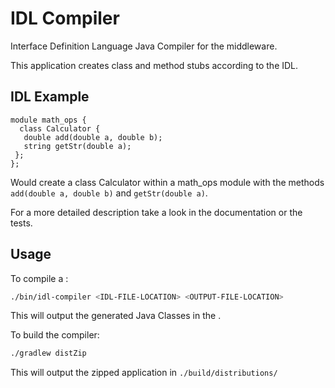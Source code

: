 # IDL Compiler
Interface Definition Language Java Compiler for the middleware.

This application creates class and method stubs according to the IDL.

## IDL Example
```
module math_ops {
  class Calculator {
   double add(double a, double b);
   string getStr(double a);
 };
};
```
Would create a class Calculator within a math_ops module with the methods
`add(double a, double b)` and `getStr(double a)`.

For a more detailed description take a look in the documentation or the tests.
 
## Usage
To compile a <IDL-FILE-LOCATION>:
```bash
./bin/idl-compiler <IDL-FILE-LOCATION> <OUTPUT-FILE-LOCATION> 
```
This will output the generated Java Classes in the <OUTPUT-FILE-LOCATION>.

To build the compiler:
```bash
./gradlew distZip
```
This will output the zipped application in `./build/distributions/`
